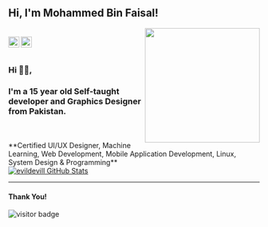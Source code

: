 <h2>Hi, I'm Mohammed Bin Faisal!</h2>
<img align='right' src="https://media.giphy.com/media/M9gbBd9nbDrOTu1Mqx/giphy.gif" width="230">
<br/>
</a>
<a href="https://www.instagram.com/m0h4mm3d.bf/">
  <img align="left" alt="Instagram" width="22px" src="https://cdn.jsdelivr.net/npm/simple-icons@v3/icons/instagram.svg" />
</a>
<a href="https://github.com/m0h4mm3d-bf">
  <img align="left" alt="GitHub" width="22px" src="https://cdn.jsdelivr.net/npm/simple-icons@3.5.0/icons/github.svg" />
</a>
<br/>
<br/>

### Hi 🙋‍♂️,
### I'm a 15 year old Self-taught developer and Graphics Designer from Pakistan.

<br/>



<br/>
**Certified UI/UX Designer, Machine Learning, Web Development, Mobile Application Development, Linux, System Design & Programming**

<br/>

<a href="https://github.com/m0h4mm3d-bf">
  <img src="https://github-readme-stats.vercel.app/api?username=m0h4mm3d-bf&&show_icons=true&title_color=ffffff&icon_color=bb2acf&text_color=daf7dc&bg_color=151515" alt="evildevill GitHub Stats" />
</a>
<br />

*************

#### Thank You!

<p>
<img src=https://visitor-badge.laobi.icu/badge?page_id=m0h4mm3d-bf.visitor-badge alt="visitor badge"/>
</p>
